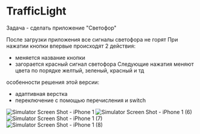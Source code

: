 #  TrafficLight


Задача - сделать приложение "Светофор"

После загрузки приложения все сигналы светофора не горят
При нажатии кнопки впервые происходят 2 действия:
- меняется название кнопки
- загорается красный сигнал светофора
Следующие нажатия меняют цвета по порядке желтый, зеленый, красный и тд

особенности решения этой версии:
- адаптивная верстка
- переключение с помощью перечисления и switch

![Simulator Screen Shot - iPhone 1](https://github.com/lsvard/TrafficLightV2/assets/119428549/b470591f-b411-4167-b57a-8313f7946ae9)
![Simulator Screen Shot - iPhone 1 (6)](https://github.com/lsvard/TrafficLightV2/assets/119428549/50008b72-a4f7-453c-8968-f456f3fa3c40)
![Simulator Screen Shot - iPhone 1 (7)](https://github.com/lsvard/TrafficLightV2/assets/119428549/5ef0e31b-922c-4f86-afea-adada18472fb)
![Simulator Screen Shot - iPhone 1 (8)](https://github.com/lsvard/TrafficLightV2/assets/119428549/dfc9d2ef-669f-4a26-987c-7dc8ea5cbdd1)
